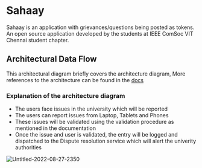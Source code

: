 # Sahaay

Sahaay is an application with grievances/questions being posted as tokens. An open source application developed by the students at IEEE ComSoc VIT Chennai student chapter.

## Architectural Data Flow

This architectural diagram briefly covers the architecture diagram, More references to the architecture can be found in the [docs](https://github.com/computersocietyvitc/sahaay/tree/master/docs)

### Explanation of the architecture diagram

- The users face issues in the university which will be reported
- The users can report issues from Laptop, Tablets and Phones
- These issues will be validated using the validation procedure as mentioned in the documentation
- Once the issue and user is validated, the entry will be logged and dispatched to the Dispute resolution service which will alert the univerity authorities

![Untitled-2022-08-27-2350](https://user-images.githubusercontent.com/67182544/187044595-6a9febcc-ba54-4702-a10c-53d19e9d38bd.png)
